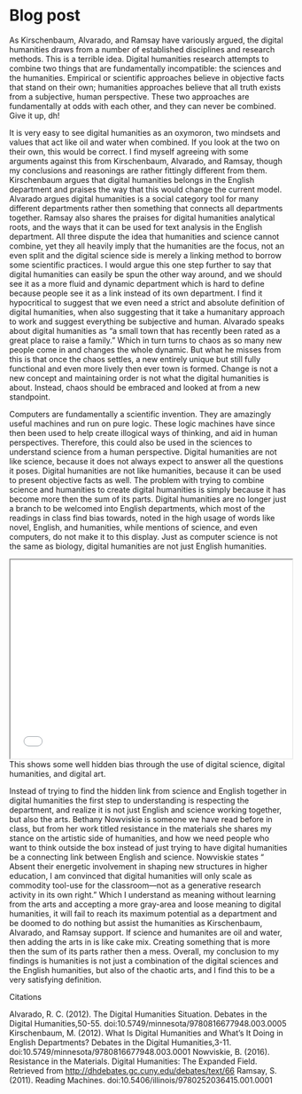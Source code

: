# Blog post


As Kirschenbaum, Alvarado, and Ramsay have variously argued, the digital humanities draws from a
number of established disciplines and research methods. This is a terrible idea. Digital humanities
research attempts to combine two things that are fundamentally incompatible: the sciences and the
humanities. Empirical or scientific approaches believe in objective facts that stand on their own;
humanities approaches believe that all truth exists from a subjective, human perspective. These two
approaches are fundamentally at odds with each other, and they can never be combined. Give it up,
dh!

It is very easy to see digital humanities as an oxymoron, two mindsets and values that act like oil and water when combined. If you look at the two on their own, this would be correct. I find myself agreeing with some arguments against this from Kirschenbaum, Alvarado, and Ramsay, though my conclusions and reasonings are rather fittingly different from them.
 Kirschenbaum argues that digital humanities belongs in the English department and praises the way that this would change the current model. Alvarado argues digital humanities is a social category tool for many different departments rather then something that connects all departments together. Ramsay also shares the praises for digital humanities analytical roots, and the ways that it can be used for text analysis in the English department. All three dispute the idea that humanities and science cannot combine, yet they all heavily imply that the humanities are the focus, not an even split and the digital science side is merely a linking method to borrow some scientific practices. I would argue this one step further to say that digital humanities can easily be spun the other way around, and we should see it as a more fluid and dynamic department which is hard to define because people see it as a link instead of its own department.  I find it hypocritical to suggest that we even need a strict and absolute definition of digital humanities, when also suggesting that it take a humanitary approach to work and suggest everything be subjective and human. Alvarado speaks about digital humanities as “a small town that has recently been rated as a great place to raise a family.” Which in turn turns to chaos as so many new people come in and changes the whole dynamic. But what he misses from this is that once the chaos settles, a new entirely unique but still fully functional and even more lively then ever town is formed. Change is not a new concept and maintaining order is not what the digital humanities is about. Instead, chaos should be embraced and looked at from a new standpoint.

Computers are fundamentally a scientific invention. They are amazingly useful machines and run on pure logic. These logic machines have since then been used to help create illogical ways of thinking, and aid in human perspectives. Therefore, this could also be used in the sciences to understand science from a human perspective. Digital humanities are not like science, because it does not always expect to answer all the questions it poses. Digital humanities are not like humanities, because it can be used to present objective facts as well. The problem with trying to combine science and humanities to create digital humanities is simply because it has become more then the sum of its parts. Digital humanities are no longer just a branch to be welcomed into English departments, which most of the readings in class find bias towards, noted in the high usage of words like novel, English, and humanities, while mentions of science, and even computers, do not make it to this display. Just as computer science is not the same as biology, digital humanities are not just English humanities.

<iframe style='width: 509px; height: 358px;' src='//voyant-tools.org/tool/Cirrus/?visible=25&corpus=defc31d123ab09522ce9d0e615046443'></iframe>
This shows some well hidden bias through the use of digital science, digital humanities, and digital art.

 Instead of trying to find the hidden link from science and English together in digital humanities the first step to understanding is respecting the department, and realize it is not just English and science working together, but also the arts. Bethany Nowviskie is someone we have read before in class, but from her work titled resistance in the materials she shares my stance on the artistic side of humanities, and how we need people who want to think outside the box instead of just trying to have digital humanities be a connecting link between English and science. Nowviskie states “
Absent their energetic involvement in shaping new structures in higher education, I am convinced that digital humanities will only scale as commodity tool-use for the classroom—not as a generative research activity in its own right.” Which I understand as meaning without learning from the arts and accepting a more gray-area and loose meaning to digital humanities, it will fail to reach its maximum potential as a department and be doomed to do nothing but assist the humanities as Kirschenbaum, Alvarado, and Ramsay support. If science and humanites are oil and water, then adding the arts in is like cake mix. Creating something that is more then the sum of its parts rather then a mess. Overall, my conclusion to my findings is humanities is not just a combination of the digital sciences and the English humanities, but also of the chaotic arts, and I find this to be a very satisfying definition. 

Citations

Alvarado, R. C. (2012). The Digital Humanities Situation. Debates in the Digital Humanities,50-55. doi:10.5749/minnesota/9780816677948.003.0005
Kirschenbaum, M. (2012). What Is Digital Humanities and What’s It Doing in English Departments? Debates in the Digital Humanities,3-11. doi:10.5749/minnesota/9780816677948.003.0001
Nowviskie, B. (2016). Resistance in the Materials. Digital Humanities: The Expanded Field. Retrieved from http://dhdebates.gc.cuny.edu/debates/text/66
Ramsay, S. (2011). Reading Machines. doi:10.5406/illinois/9780252036415.001.0001

